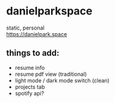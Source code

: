 # danielparkspace

static, personal <br />
https://danielpark.space

## things to add:

- resume info
- resume pdf view (traditional)
- light mode / dark mode switch (clean)
- projects tab
- spotify api?
